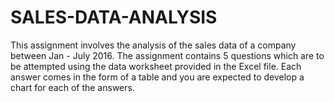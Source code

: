 # SALES-DATA-ANALYSIS
This assignment involves the analysis of the sales data of a company between Jan - July 2016. The assignment contains 5 questions which are to be attempted using the data worksheet provided in the Excel file. Each answer comes in the form of a table and you are expected to develop a chart for each of the answers. 
